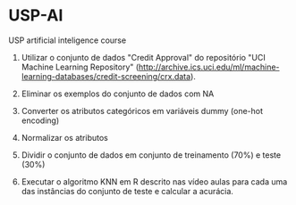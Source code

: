 # USP-AI
USP artificial inteligence course

1. Utilizar o conjunto de dados  "Credit Approval" do repositório "UCI Machine Learning Repository" (http://archive.ics.uci.edu/ml/machine-learning-databases/credit-screening/crx.data).

2. Eliminar os exemplos do conjunto de dados com NA

3. Converter os atributos categóricos em variáveis dummy (one-hot encoding) 

4. Normalizar os atributos

5. Dividir o conjunto de dados em conjunto de treinamento (70%) e teste (30%)

6. Executar o  algoritmo KNN em R descrito nas vídeo aulas para cada uma das instâncias do conjunto de teste e calcular a acurácia. 
